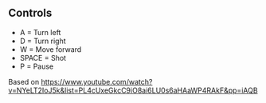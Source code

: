 ## Controls

 - A = Turn left
 - D = Turn right 
 - W = Move forward
 - SPACE = Shot
 - P = Pause


Based on https://www.youtube.com/watch?v=NYeLT2IoJ5k&list=PL4cUxeGkcC9iO8ai6LU0s6aHAaWP4RAkF&pp=iAQB